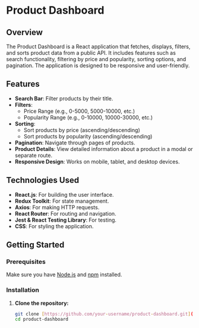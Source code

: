 # Product Dashboard

## Overview

The Product Dashboard is a React application that fetches, displays, filters, and sorts product data from a public API. It includes features such as search functionality, filtering by price and popularity, sorting options, and pagination. The application is designed to be responsive and user-friendly.

## Features

- **Search Bar**: Filter products by their title.
- **Filters**: 
  - Price Range (e.g., 0-5000, 5000-10000, etc.)
  - Popularity Range (e.g., 0-10000, 10000-30000, etc.)
- **Sorting**: 
  - Sort products by price (ascending/descending)
  - Sort products by popularity (ascending/descending)
- **Pagination**: Navigate through pages of products.
- **Product Details**: View detailed information about a product in a modal or separate route.
- **Responsive Design**: Works on mobile, tablet, and desktop devices.

## Technologies Used

- **React.js**: For building the user interface.
- **Redux Toolkit**: For state management.
- **Axios**: For making HTTP requests.
- **React Router**: For routing and navigation.
- **Jest & React Testing Library**: For testing.
- **CSS**: For styling the application.

## Getting Started

### Prerequisites

Make sure you have [Node.js](https://nodejs.org/) and [npm](https://www.npmjs.com/) installed.

### Installation

1. **Clone the repository:**

   ```bash
   git clone [https://github.com/your-username/product-dashboard.git](https://github.com/Bhupendra-Giradkar/Filter_Products)
   cd product-dashboard

